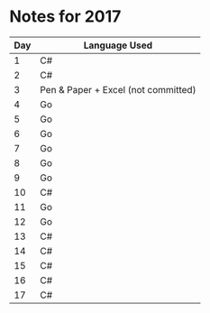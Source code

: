 # Notes for 2017

| Day | Language Used                       |
| --- | ----------------------------------- |
| 1   | C#                                  |
| 2   | C#                                  |
| 3   | Pen & Paper + Excel (not committed) |
| 4   | Go                                  |
| 5   | Go                                  |
| 6   | Go                                  |
| 7   | Go                                  |
| 8   | Go                                  |
| 9   | Go                                  |
| 10  | C#                                  |
| 11  | Go                                  |
| 12  | Go                                  |
| 13  | C#                                  |
| 14  | C#                                  |
| 15  | C#                                  |
| 16  | C#                                  |
| 17  | C#                                  |